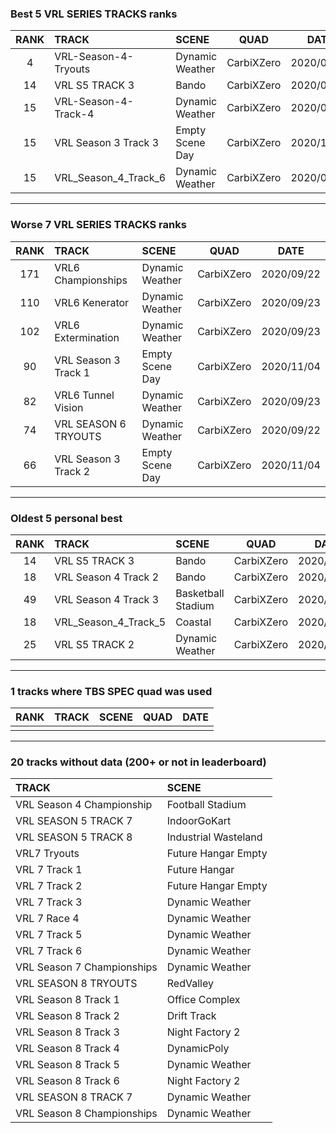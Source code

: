 ### Best 5 VRL SERIES TRACKS ranks
|RANK|TRACK|SCENE|QUAD|DATE|
|:---:|:---|:---|:---:|:---:|
|4|VRL-Season-4-Tryouts|Dynamic Weather|CarbiXZero|2020/09/22|
|14|VRL S5 TRACK 3|Bando|CarbiXZero|2020/06/07|
|15|VRL-Season-4-Track-4|Dynamic Weather|CarbiXZero|2020/09/22|
|15|VRL Season 3 Track 3|Empty Scene Day|CarbiXZero|2020/11/04|
|15|VRL_Season_4_Track_6|Dynamic Weather|CarbiXZero|2020/09/24|
---
### Worse 7 VRL SERIES TRACKS ranks
|RANK|TRACK|SCENE|QUAD|DATE|
|:---:|:---|:---|:---:|:---:|
|171|VRL6 Championships|Dynamic Weather|CarbiXZero|2020/09/22|
|110|VRL6 Kenerator|Dynamic Weather|CarbiXZero|2020/09/23|
|102|VRL6 Extermination|Dynamic Weather|CarbiXZero|2020/09/23|
|90|VRL Season 3 Track 1|Empty Scene Day|CarbiXZero|2020/11/04|
|82|VRL6 Tunnel Vision|Dynamic Weather|CarbiXZero|2020/09/23|
|74|VRL SEASON 6 TRYOUTS|Dynamic Weather|CarbiXZero|2020/09/22|
|66|VRL Season 3 Track 2|Empty Scene Day|CarbiXZero|2020/11/04|
---
### Oldest 5 personal best
|RANK|TRACK|SCENE|QUAD|DATE|
|:---:|:---|:---|:---:|:---:|
|14|VRL S5 TRACK 3|Bando|CarbiXZero|2020/06/07|
|18|VRL Season 4 Track 2|Bando|CarbiXZero|2020/06/10|
|49|VRL Season 4 Track 3|Basketball Stadium|CarbiXZero|2020/06/16|
|18|VRL_Season_4_Track_5|Coastal|CarbiXZero|2020/08/26|
|25|VRL S5 TRACK 2|Dynamic Weather|CarbiXZero|2020/09/16|
---
### 1 tracks where TBS SPEC quad was used
|RANK|TRACK|SCENE|QUAD|DATE|
|:---:|:---|:---|:---:|:---:|
||||||
---
### 20 tracks without data (200+ or not in leaderboard)
|TRACK|SCENE|
|:---|:---|
|VRL Season 4 Championship|Football Stadium|
|VRL SEASON 5 TRACK 7|IndoorGoKart|
|VRL SEASON 5 TRACK 8|Industrial Wasteland|
|VRL7 Tryouts|Future Hangar Empty|
|VRL 7 Track 1|Future Hangar|
|VRL 7 Track 2|Future Hangar Empty|
|VRL 7 Track 3|Dynamic Weather|
|VRL 7 Race 4|Dynamic Weather|
|VRL 7 Track 5|Dynamic Weather|
|VRL 7 Track 6|Dynamic Weather|
|VRL Season 7 Championships|Dynamic Weather|
|VRL SEASON 8 TRYOUTS|RedValley|
|VRL Season 8 Track 1|Office Complex|
|VRL Season 8 Track 2|Drift Track|
|VRL Season 8 Track 3|Night Factory 2|
|VRL Season 8 Track 4|DynamicPoly|
|VRL Season 8 Track 5|Dynamic Weather|
|VRL Season 8 Track 6|Night Factory 2|
|VRL SEASON 8 TRACK 7|Dynamic Weather|
|VRL Season 8 Championships|Dynamic Weather|
